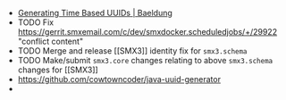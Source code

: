 - [Generating Time Based UUIDs | Baeldung](https://www.baeldung.com/java-generating-time-based-uuids)
- TODO Fix https://gerrit.smxemail.com/c/dev/smxdocker.scheduledjobs/+/29922 "conflict content"
- TODO Merge and release [[SMX3]] identity fix for `smx3.schema`
- TODO Make/submit `smx3.core` changes relating to above `smx3.schema` changes for [[SMX3]]
- https://github.com/cowtowncoder/java-uuid-generator
-